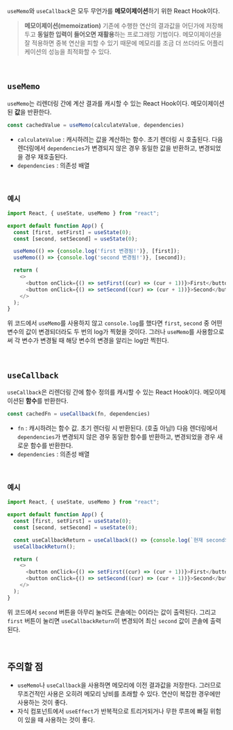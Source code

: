 `useMemo`와 `useCallback`은 모두 무언가를 **메모이제이션**하기 위한 React Hook이다.

> **메모이제이션(memoization)**
> 기존에 수행한 연산의 결과값을 어딘가에 저장해두고 **동일한 입력이 들어오면 재활용**하는 프로그래밍 기법이다.
> 메모이제이션을 잘 적용하면 중복 연산을 피할 수 있기 때문에 메모리를 조금 더 쓰더라도 어플리케이션의 성능을 최적화할 수 있다.

<br/>

## `useMemo`
`useMemo`는 리렌더링 간에 계산 결과를 캐시할 수 있는 React Hook이다.
메모이제이션된 **값**을 반환한다.

``` javascript
const cachedValue = useMemo(calculateValue, dependencies)
```
- `calculateValue` : 캐시하려는 값을 계산하는 함수. 초기 렌더링 시 호출된다. 다음 렌더링에서 `dependencies`가 변경되지 않은 경우 동일한 값을 반환하고, 변경되었을 경우 재호출된다.
- `dependencies` : 의존성 배열
<br/>

### 예시
``` javascript
import React, { useState, useMemo } from "react";

export default function App() {
  const [first, setFirst] = useState(0);
  const [second, setSecond] = useState(0);

  useMemo(() => {console.log('first 변경됨!')}, [first]);
  useMemo(() => {console.log('second 변경됨!')}, [second]);

  return (
    <>
      <button onClick={() => setFirst((cur) => (cur + 1))}>First</button>
      <button onClick={() => setSecond((cur) => (cur + 1))}>Second</button>
    </>
  );
}
```
위 코드에서 `useMemo`를 사용하지 않고 `console.log`를 했다면 `first`, `second` 중 어떤 변수의 값이 변경되더라도 두 번의 log가 찍혔을 것이다.
그러나 `useMemo`를 사용함으로써 각 변수가 변경될 때 해당 변수의 변경을 알리는 log만 찍힌다.

<br/>

## `useCallback`
`useCallback`은 리렌더링 간에 함수 정의를 캐시할 수 있는 React Hook이다.
메모이제이션된 **함수**를 반환한다.

``` javascript
const cachedFn = useCallback(fn, dependencies)
```
- `fn` : 캐시하려는 함수 값. 초기 렌더링 시 반환된다. (호출 아님!) 다음 렌더링에서 `dependencies`가 변경되지 않은 경우 동일한 함수를 반환하고, 변경되었을 경우 새로운 함수를 반환한다.
- `dependencies` : 의존성 배열
<br/>

### 예시
``` javascript
import React, { useState, useMemo } from "react";

export default function App() {
  const [first, setFirst] = useState(0);
  const [second, setSecond] = useState(0);

  const useCallbackReturn = useCallback(() => {console.log(`현재 second의 값은 ${second}`)}, [first]);
  useCallbackReturn();

  return (
    <>
      <button onClick={() => setFirst((cur) => (cur + 1))}>First</button>
      <button onClick={() => setSecond((cur) => (cur + 1))}>Second</button>
    </>
  );
}
```
위 코드에서 `second` 버튼을 아무리 눌러도 콘솔에는 0이라는 값이 출력된다.
그리고 `first` 버튼이 눌리면 `useCallbackReturn`이 변경되어 최신 `second` 값이 콘솔에 출력된다.

<br/>

## 주의할 점
- `useMemo`나 `useCallback`을 사용하면 메모리에 이전 결과값을 저장한다. 그러므로 무조건적인 사용은 오히려 메모리 낭비를 초래할 수 있다. 연산이 복잡한 경우에만 사용하는 것이 좋다.
- 자식 컴포넌트에서 `useEffect`가 반복적으로 트리거되거나 무한 루프에 빠질 위험이 있을 때 사용하는 것이 좋다.